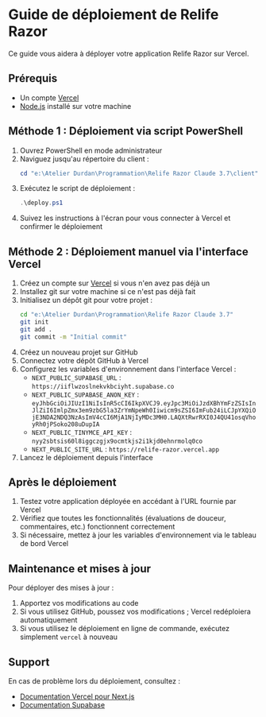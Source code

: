 # Guide de déploiement de Relife Razor

Ce guide vous aidera à déployer votre application Relife Razor sur Vercel.

## Prérequis

- Un compte [Vercel](https://vercel.com)
- [Node.js](https://nodejs.org/) installé sur votre machine

## Méthode 1 : Déploiement via script PowerShell

1. Ouvrez PowerShell en mode administrateur
2. Naviguez jusqu'au répertoire du client :
   ```powershell
   cd "e:\Atelier Durdan\Programmation\Relife Razor Claude 3.7\client"
   ```
3. Exécutez le script de déploiement :
   ```powershell
   .\deploy.ps1
   ```
4. Suivez les instructions à l'écran pour vous connecter à Vercel et confirmer le déploiement

## Méthode 2 : Déploiement manuel via l'interface Vercel

1. Créez un compte sur [Vercel](https://vercel.com) si vous n'en avez pas déjà un
2. Installez git sur votre machine si ce n'est pas déjà fait
3. Initialisez un dépôt git pour votre projet :
   ```bash
   cd "e:\Atelier Durdan\Programmation\Relife Razor Claude 3.7"
   git init
   git add .
   git commit -m "Initial commit"
   ```
4. Créez un nouveau projet sur GitHub
5. Connectez votre dépôt GitHub à Vercel
6. Configurez les variables d'environnement dans l'interface Vercel :
   - `NEXT_PUBLIC_SUPABASE_URL` : `https://iiflwzoslnekvkbciyht.supabase.co`
   - `NEXT_PUBLIC_SUPABASE_ANON_KEY` : `eyJhbGciOiJIUzI1NiIsInR5cCI6IkpXVCJ9.eyJpc3MiOiJzdXBhYmFzZSIsInJlZiI6ImlpZmx3em9zbG5la3ZrYmNpeWh0Iiwicm9sZSI6ImFub24iLCJpYXQiOjE3NDA2NDQ3NzAsImV4cCI6MjA1NjIyMDc3MH0.LAQXtRwrRXI0J4QU41osqVhoyRh0jPSoko208uDupIA`
   - `NEXT_PUBLIC_TINYMCE_API_KEY` : `nyy2sbtsis60l8iggczgjx9ocmtkjs2i1kjd0ehnrmolq0co`
   - `NEXT_PUBLIC_SITE_URL` : `https://relife-razor.vercel.app`
7. Lancez le déploiement depuis l'interface

## Après le déploiement

1. Testez votre application déployée en accédant à l'URL fournie par Vercel
2. Vérifiez que toutes les fonctionnalités (évaluations de douceur, commentaires, etc.) fonctionnent correctement
3. Si nécessaire, mettez à jour les variables d'environnement via le tableau de bord Vercel

## Maintenance et mises à jour

Pour déployer des mises à jour :
1. Apportez vos modifications au code
2. Si vous utilisez GitHub, poussez vos modifications ; Vercel redéploiera automatiquement
3. Si vous utilisez le déploiement en ligne de commande, exécutez simplement `vercel` à nouveau

## Support

En cas de problème lors du déploiement, consultez :
- [Documentation Vercel pour Next.js](https://vercel.com/docs/frameworks/nextjs)
- [Documentation Supabase](https://supabase.io/docs)
